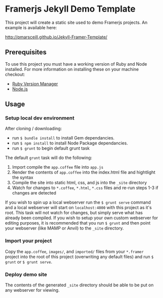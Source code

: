 Framerjs Jekyll Demo Template
=============================

This project will create a static site used to demo Framerjs projects. An example is available here:

http://pmarsceill.github.io/Jekyll-Framer-Template/

## Prerequisites

To use this project you must have a working version of Ruby and Node installed. For more information on installing these on your machine checkout:

* [Ruby Version Manager](https://rvm.io/)
* [Node.js](http://nodejs.org/)

## Usage

### Setup local dev environment

After cloning / downloading:

* run `$ bundle install` to install Gem dependancies.
* run `$ npm install` to install Node Package dependancies.
* run `$ grunt` to begin default grunt task

The default `grunt` task will do the following:

1. Import compile the `app.coffee` file into `app.js`
2. Render the contents of `app.coffee` into the index.html file and hightlight the syntax
3. Compile the site into static html, css, and js into the `_site` directory
4. Watch for changes to `*.coffee`, `*.html`, `*.css` files and re-run steps 1-3 if changes are detected

If you wish to spin up a local webserver run the `$ grunt serve` command and a local webserver will start on `localhost:4000` with this project as it's root. This task will not watch for changes, but simply serve what has already been compiled. If you wish to setup your own custom webserver for editing purposes, it is recommended that you run `$ grunt` and then point your webserver (like MAMP or Anvil) to the `_site` directory.

### Import your project

Copy the `app.coffee`, `images/`, and `imported/` files from your `*.framer` project into the root of this project (overwriting any default files) and run `$ grunt` or `$ grunt serve`.

### Deploy demo site

The contents of the generated `_site` directory should be able to be put on any webserver for viewing.
